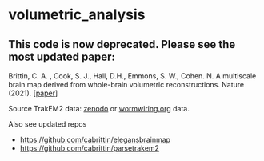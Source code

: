 # volumetric_analysis

## This code is now deprecated. Please see the most updated paper:


Brittin, C. A. , Cook, S. J., Hall, D.H., Emmons, S. W., Cohen. N. A multiscale brain map derived from whole-brain volumetric reconstructions. Nature (2021). [[paper](https://dx.doi.org/10.1038/s41586-021-03284-x)] 

Source TrakEM2 data: [zenodo](https://zenodo.org/record/4383277#.X-wK5tZOk-I) or [wormwiring.org](http://wormwiring.org/) data.

Also see updated repos
* https://github.com/cabrittin/elegansbrainmap
* https://github.com/cabrittin/parsetrakem2


